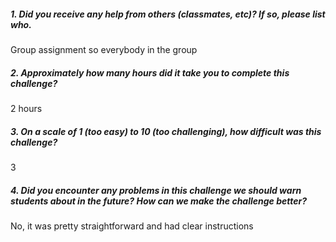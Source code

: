 ##### 1. Did you receive any help from others (classmates, etc)? If so, please list who.

Group assignment so everybody in the group

##### 2. Approximately how many hours did it take you to complete this challenge?

2 hours

##### 3. On a scale of 1 (too easy) to 10 (too challenging), how difficult was this challenge?

3

##### 4. Did you encounter any problems in this challenge we should warn students about in the future? How can we make the challenge better?

No, it was pretty straightforward and had clear instructions


